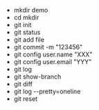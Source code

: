 + mkdir demo
+ cd mkdir
+ git init
+ git status
+ git add file
+ git commit -m "123456"
+ git config user.name "XXX"
+ git config user.email "YYY"
+ git log
+ git show-branch
+ git diff
+ git log --pretty=oneline
+ git reset